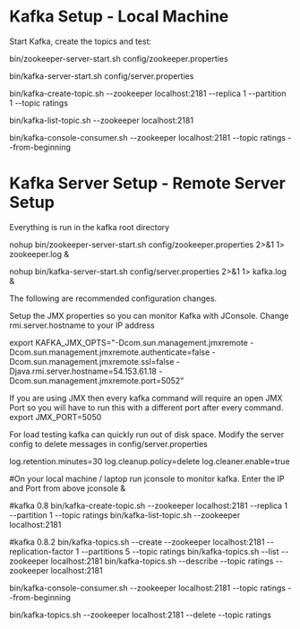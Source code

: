 Kafka Setup - Local Machine
==============================

Start Kafka, create the topics and test:

bin/zookeeper-server-start.sh config/zookeeper.properties

bin/kafka-server-start.sh config/server.properties

bin/kafka-create-topic.sh --zookeeper localhost:2181 --replica 1 --partition 1 --topic ratings

bin/kafka-list-topic.sh --zookeeper localhost:2181

bin/kafka-console-consumer.sh --zookeeper localhost:2181 --topic ratings --from-beginning

Kafka Server Setup - Remote Server Setup
===================================

Everything is run in the kafka root directory

nohup bin/zookeeper-server-start.sh config/zookeeper.properties  2>&1 1> zookeeper.log &

nohup bin/kafka-server-start.sh config/server.properties 2>&1 1> kafka.log &

The following are recommended configuration changes.

Setup the JMX properties so you can monitor Kafka with JConsole.  Change rmi.server.hostname to your IP address

export KAFKA_JMX_OPTS="-Dcom.sun.management.jmxremote -Dcom.sun.management.jmxremote.authenticate=false  -Dcom.sun.management.jmxremote.ssl=false -Djava.rmi.server.hostname=54.153.61.18 -Dcom.sun.management.jmxremote.port=5052"

If you are using JMX then every kafka command will require an open JMX Port so you will have to run this with a different port after every command.
export JMX_PORT=5050

For load testing kafka can quickly run out of disk space.  Modify the server config to delete messages in config/server.properties

log.retention.minutes=30
log.cleanup.policy=delete
log.cleaner.enable=true


#On your local machine / laptop run jconsole to monitor kafka.  Enter the IP and Port from above
jconsole &

#kafka 0.8
bin/kafka-create-topic.sh --zookeeper localhost:2181 --replica 1 --partition 1 --topic ratings
bin/kafka-list-topic.sh --zookeeper localhost:2181

#kafka 0.8.2
bin/kafka-topics.sh --create --zookeeper localhost:2181 --replication-factor 1 --partitions 5 --topic ratings
bin/kafka-topics.sh --list --zookeeper localhost:2181
bin/kafka-topics.sh --describe --topic ratings --zookeeper localhost:2181

bin/kafka-console-consumer.sh --zookeeper localhost:2181 --topic ratings --from-beginning


bin/kafka-topics.sh --zookeeper localhost:2181 --delete --topic ratings
